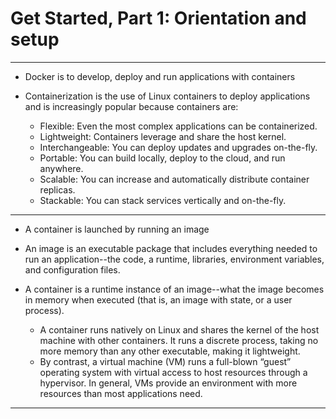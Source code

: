 
# Get Started, Part 1: Orientation and setup

---

* Docker is to develop, deploy and run applications with containers

* Containerization is the use of Linux containers to deploy applications and is increasingly popular because containers are:
  * Flexible: Even the most complex applications can be containerized.
  * Lightweight: Containers leverage and share the host kernel.
  * Interchangeable: You can deploy updates and upgrades on-the-fly.
  * Portable: You can build locally, deploy to the cloud, and run anywhere.
  * Scalable: You can increase and automatically distribute container replicas.
  * Stackable: You can stack services vertically and on-the-fly.

---

* A container is launched by running an image

* An image is an executable package that includes everything needed to run an application--the code, a runtime, libraries, environment variables, and configuration files.

* A container is a runtime instance of an image--what the image becomes in memory when executed (that is, an image with state, or a user process).
  * A container runs natively on Linux and shares the kernel of the host machine with other containers. It runs a discrete process, taking no more memory than any other executable, making it lightweight.
  * By contrast, a virtual machine (VM) runs a full-blown “guest” operating system with virtual access to host resources through a hypervisor. In general, VMs provide an environment with more resources than most applications need. 

---